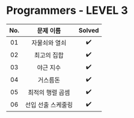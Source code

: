 # Programmers - LEVEL 3


|          No.          |        문제 이름         |        Solved         |
| :-----: | :-----: | :-----: |
| 01 | 자물쇠와 열쇠 | ✔️ |
| 02 | 최고의 집합 | ✔️ |
| 03 | 야근 지수 | ✔️ |
| 04 | 거스름돈 | ✔️ |
| 05 | 최적의 행렬 곱셈 | ✔️ |
| 06 | 선입 선출 스케줄링 | ✔️ |
